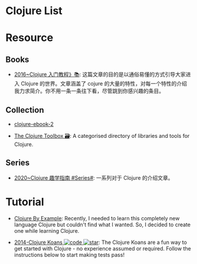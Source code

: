# Clojure List

# Resource

## Books

- [2016~Clojure 入门教程》📚](https://wizardforcel.gitbooks.io/clojure-fpftj/content/1.html): 这篇文章的目的是以通俗易懂的方式引导大家进入 Clojure 的世界。文章涵盖了 cojure 的大量的特性，对每一个特性的介绍我力求简介。你不用一条一条往下看，尽管跳到你感兴趣的条目。

## Collection

- [clojure-ebook-2](https://github.com/clojurians-org/clojure-ebook-2)

- [The Clojure Toolbox 🗃️](https://www.clojure-toolbox.com/): A categorised directory of libraries and tools for Clojure.

## Series

- [2020~Clojure 趣学指南 #Series#](https://devinkin.github.io/tags/clojure/): 一系列对于 Clojure 的介绍文章。

# Tutorial

- [Clojure By Example](http://kimh.github.io/clojure-by-example/#about-this-page): Recently, I needed to learn this completely new language Clojure but couldn't find what I wanted. So, I decided to create one while learning Clojure.

- [2014-Clojure Koans ![code](https://ng-tech.icu/assets/code.svg) ![star](https://img.shields.io/github/stars/functional-koans/clojure-koans)](https://github.com/functional-koans/clojure-koans): The Clojure Koans are a fun way to get started with Clojure - no experience assumed or required. Follow the instructions below to start making tests pass!

